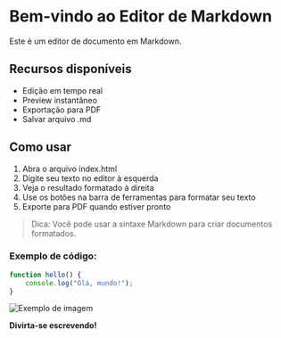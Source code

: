 # Bem-vindo ao Editor de Markdown

Este é um editor de documento em Markdown.

## Recursos disponíveis

- Edição em tempo real
- Preview instantâneo
- Exportação para PDF
- Salvar arquivo .md

## Como usar

1. Abra o arquivo index.html
2. Digite seu texto no editor à esquerda
3. Veja o resultado formatado à direita
4. Use os botões na barra de ferramentas para formatar seu texto
5. Exporte para PDF quando estiver pronto

> Dica: Você pode usar a sintaxe Markdown para criar documentos formatados.

### Exemplo de código:

```javascript
function hello() {
    console.log("Olá, mundo!");
}
```

![Exemplo de imagem](https://fastly.picsum.photos/id/13/2500/1667.jpg?hmac=SoX9UoHhN8HyklRA4A3vcCWJMVtiBXUg0W4ljWTor7s)

**Divirta-se escrevendo!**
